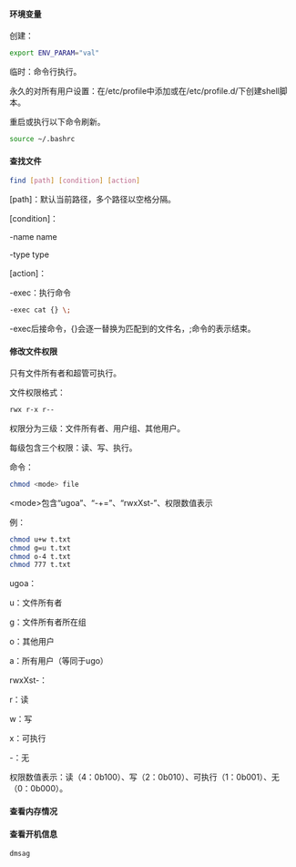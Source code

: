 #### 环境变量

创建：

```sh
export ENV_PARAM="val"
```

临时：命令行执行。

永久的对所有用户设置：在/etc/profile中添加或在/etc/profile.d/下创建shell脚本。

重启或执行以下命令刷新。

```sh
source ~/.bashrc
```



#### 查找文件

```sh
find [path] [condition] [action]
```

[path]：默认当前路径，多个路径以空格分隔。

[condition]：

-name name

-type type

[action]：

-exec：执行命令

```sh
-exec cat {} \;
```

-exec后接命令，{}会逐一替换为匹配到的文件名，\;命令的表示结束。



#### 修改文件权限

只有文件所有者和超管可执行。

文件权限格式：

```sh
rwx r-x r--
```

权限分为三级：文件所有者、用户组、其他用户。

每级包含三个权限：读、写、执行。

命令：

```sh
chmod <mode> file
```

\<mode\>包含“ugoa”、“-+=”、“rwxXst-”、权限数值表示

例：

``` sh
chmod u+w t.txt
chmod g=u t.txt
chmod o-4 t.txt
chmod 777 t.txt
```

ugoa：

u：文件所有者

g：文件所有者所在组

o：其他用户

a：所有用户（等同于ugo）

rwxXst-：

r：读

w：写

x：可执行

-：无

权限数值表示：读（4：0b100）、写（2：0b010）、可执行（1：0b001）、无（0：0b000）。



#### 查看内存情况





#### 查看开机信息

```sh
dmsag
```

